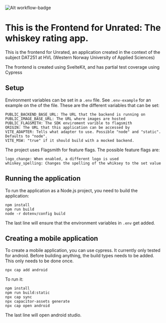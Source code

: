 ![Alt workflow-badge](https://github.com/Unrated-Limited-Unlimited/ua-frontend/actions/workflows/main.yml/badge.svg)

# This is the Frontend for Unrated: The whiskey rating app.
This is the frontend for Unrated, an application created in the context of the subject DAT251 at HVL (Western Norway University of Applied Sciences) 

The frontend is created using SvelteKit, and has partial test coverage using Cypress


## Setup

Environment variables can be set in a `.env` file. See `.env-example` for an example on the of the file. These are the different variables that can be set:
```
PUBLIC_BACKEND_BASE_URL: The URL that the backend is running on
PUBLIC_IMAGE_BASE_URL: The URL where images are hosted
PUBLIC_FLAGSMITH: The SDK enviroment varible to flagsmith
ORIGIN: The URL that this application can be accessed by
VITE_ADAPTER: Tells what adapter to use. Possible "node" and "static". Defaults to "node".
VITE_MSW: "true" if it should build with a mocked backend.
```

The project uses Flagsmith for feature flags. The possible feature flags are:
```
logo_change: When enabled, a different logo is used
whiskey_spelling: Changes the spelling of the whiksey to the set value
```

## Running the application
To run the application as a Node.js project, you need to build the application:
```Bach
npm install
npm run build
node -r dotenv/config build
```
The last line will ensure that the environment variables in `.env` get added.

## Creating a mobile application
To create a mobile application, you can use cypress. It currently only tested for android. Before building anything, the build types needs to be added. This only needs to be done once.
```Bach
npx cap add android
```

To run it:
```Bach
npm install
npm run build:static
npx cap sync
npx capacitor-assets generate
npx cap open android
```
The last line will open android studio.
